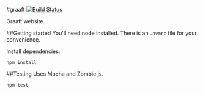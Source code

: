 #graaft  [![Build Status](https://travis-ci.org/iamdarrenhall/graaft.svg?branch=master)](https://travis-ci.org/iamdarrenhall/graaft)

Graaft website.

##Getting started
You'll need node installed. There is an `.nvmrc` file for your convenience.

Install dependencies:

```
npm install
```

##Testing
Uses Mocha and Zombie.js.

```
npm test
```
